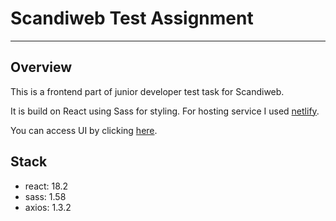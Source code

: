 # Scandiweb Test Assignment

---

## Overview

This is a frontend part of junior developer test task for Scandiweb.

It is build on React using Sass for styling.
For hosting service I used [netlify](https://www.netlify.com/).

You can access UI by clicking [here](https://scandiweb-test-client.netlify.app/).

## Stack

- react: 18.2
- sass: 1.58
- axios: 1.3.2
